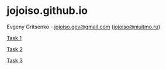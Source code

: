 # jojoiso.github.io
Evgeny Gritsenko - jojoiso.gev@gmail.com (jojoiso@niuitmo.ru)

<p>
  <a href="https://jojoiso.github.io/hw1/hw1.html" rel="nofollow">Task 1</a>
</p>

<p>
  <a href="https://jojoiso.github.io/hw2/hw2.html" rel="nofollow">Task 2</a>
</p>

<p>
  <a href="https://jojoiso.github.io/hw3/hw3.html" rel="nofollow">Task 3</a>
</p>
